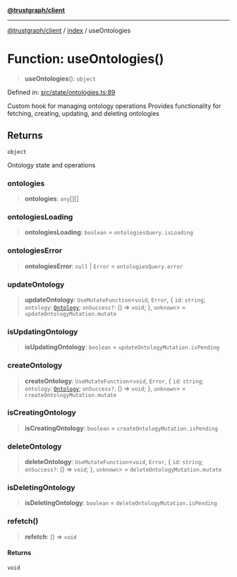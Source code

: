 [**@trustgraph/client**](../../README.md)

***

[@trustgraph/client](../../README.md) / [index](../README.md) / useOntologies

# Function: useOntologies()

> **useOntologies**(): `object`

Defined in: [src/state/ontologies.ts:89](https://github.com/trustgraph-ai/trustgraph-ts-client/blob/92e187771a25b959c85a4f966bb97eb5d407310b/src/state/ontologies.ts#L89)

Custom hook for managing ontology operations
Provides functionality for fetching, creating, updating, and deleting ontologies

## Returns

`object`

Ontology state and operations

### ontologies

> **ontologies**: `any`[][]

### ontologiesLoading

> **ontologiesLoading**: `boolean` = `ontologiesQuery.isLoading`

### ontologiesError

> **ontologiesError**: `null` \| `Error` = `ontologiesQuery.error`

### updateOntology

> **updateOntology**: `UseMutateFunction`\<`void`, `Error`, \{ `id`: `string`; `ontology`: [`Ontology`](../interfaces/Ontology.md); `onSuccess?`: () => `void`; \}, `unknown`\> = `updateOntologyMutation.mutate`

### isUpdatingOntology

> **isUpdatingOntology**: `boolean` = `updateOntologyMutation.isPending`

### createOntology

> **createOntology**: `UseMutateFunction`\<`void`, `Error`, \{ `id`: `string`; `ontology`: [`Ontology`](../interfaces/Ontology.md); `onSuccess?`: () => `void`; \}, `unknown`\> = `createOntologyMutation.mutate`

### isCreatingOntology

> **isCreatingOntology**: `boolean` = `createOntologyMutation.isPending`

### deleteOntology

> **deleteOntology**: `UseMutateFunction`\<`void`, `Error`, \{ `id`: `string`; `onSuccess?`: () => `void`; \}, `unknown`\> = `deleteOntologyMutation.mutate`

### isDeletingOntology

> **isDeletingOntology**: `boolean` = `deleteOntologyMutation.isPending`

### refetch()

> **refetch**: () => `void`

#### Returns

`void`
